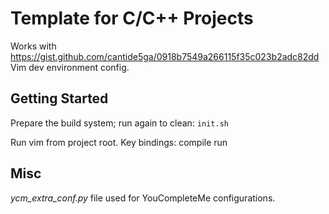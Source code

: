 # Template for C/C++ Projects
Works with https://gist.github.com/cantide5ga/0918b7549a266115f35c023b2adc82dd Vim dev environment config.

## Getting Started
Prepare the build system; run again to clean:
`init.sh`

Run vim from project root. Key bindings:
<F4> compile
<F5> run

## Misc
_ycm_extra_conf.py_ file used for YouCompleteMe configurations.


